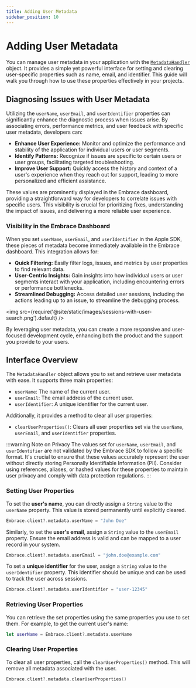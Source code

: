 ```yaml
---
title: Adding User Metadata
sidebar_position: 10
---
```


# Adding User Metadata

You can manage user metadata in your application with the [`MetadataHandler`](https://github.com/embrace-io/embrace-apple-sdk/blob/main/Sources/EmbraceCore/Public/Metadata/MetadataHandler%2BUser.swift) object. It provides a simple yet powerful interface for setting and clearing user-specific properties such as name, email, and identifier. This guide will walk you through how to use these properties effectively in your projects.

## Diagnosing Issues with User Metadata

Utilizing the `userName`, `userEmail`, and `userIdentifier` properties can significantly enhance the diagnostic process when issues arise. By associating errors, performance metrics, and user feedback with specific user metadata, developers can:

- **Enhance User Experience:** Monitor and optimize the performance and stability of the application for individual users or user segments.
- **Identify Patterns:** Recognize if issues are specific to certain users or user groups, facilitating targeted troubleshooting.
- **Improve User Support:** Quickly access the history and context of a user's experience when they reach out for support, leading to more personalized and efficient assistance.

These values are prominently displayed in the Embrace dashboard, providing a straightforward way for developers to correlate issues with specific users. This visibility is crucial for prioritizing fixes, understanding the impact of issues, and delivering a more reliable user experience.

### Visibility in the Embrace Dashboard

When you set `userName`, `userEmail`, and `userIdentifier` in the Apple SDK, these pieces of metadata become immediately available in the Embrace dashboard. This integration allows for:

- **Quick Filtering:** Easily filter logs, issues, and metrics by user properties to find relevant data.
- **User-Centric Insights:** Gain insights into how individual users or user segments interact with your application, including encountering errors or performance bottlenecks.
- **Streamlined Debugging:** Access detailed user sessions, including the actions leading up to an issue, to streamline the debugging process.

<img src={require('@site/static/images/sessions-with-user-search.png').default} />

By leveraging user metadata, you can create a more responsive and user-focused development cycle, enhancing both the product and the support you provide to your users.

## Interface Overview

The `MetadataHandler` object allows you to set and retrieve user metadata with ease. It supports three main properties:

- `userName`: The name of the current user.
- `userEmail`: The email address of the current user.
- `userIdentifier`: A unique identifier for the current user.

Additionally, it provides a method to clear all user properties:

- `clearUserProperties()`: Clears all user properties set via the `userName`, `userEmail`, and `userIdentifier` properties.

:::warning Note on Privacy
The values set for `userName`, `userEmail`, and `userIdentifier` are not validated by the Embrace SDK to follow a specific format. It's crucial to ensure that these values accurately represent the user without directly storing Personally Identifiable Information (PII). Consider using references, aliases, or hashed values for these properties to maintain user privacy and comply with data protection regulations. 
:::

### Setting User Properties

To set the **user's name**, you can directly assign a `String` value to the `userName` property. This value is stored permanently until explicitly cleared.

```swift
Embrace.client?.metadata.userName = "John Doe"
```

Similarly, to set the **user's email**, assign a `String` value to the `userEmail` property. Ensure the email address is valid and can be mapped to a user record in your system.

```swift
Embrace.client?.metadata.userEmail = "john.doe@example.com"
```

To set a **unique identifier** for the user, assign a `String` value to the `userIdentifier` property. This identifier should be unique and can be used to track the user across sessions.

```swift
Embrace.client?.metadata.userIdentifier = "user-12345"
```

### Retrieving User Properties

You can retrieve the set properties using the same properties you use to set them. For example, to get the current user's name:

```swift
let userName = Embrace.client?.metadata.userName
```

### Clearing User Properties

To clear all user properties, call the `clearUserProperties()` method. This will remove all metadata associated with the user.

```swift
Embrace.client?.metadata.clearUserProperties()
```